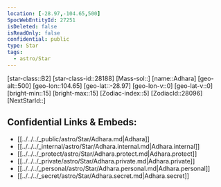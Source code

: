 ```yaml
---
location: [-28.97,-104.65,500]
SpocWebEntityId: 27251
isDeleted: false
isReadOnly: false
confidential: public
type: Star
tags:
  - astro/Star
---
```


[star-class::B2]
[star-class-id::28188]
[Mass-sol::]
[name::Adhara]
[geo-alt::500]
[geo-lon::104.65]
[geo-lat::-28.97]
[geo-lon-v::0]
[geo-lat-v::0]
[bright-min::15]
[bright-max::15]
[Zodiac-index::5]
[ZodiacId::28096]
[NextStarId::]



## Confidential Links & Embeds: 
- [[../../../_public/astro/Star/Adhara.md|Adhara]] 
- [[../../../_internal/astro/Star/Adhara.internal.md|Adhara.internal]] 
- [[../../../_protect/astro/Star/Adhara.protect.md|Adhara.protect]] 
- [[../../../_private/astro/Star/Adhara.private.md|Adhara.private]] 
- [[../../../_personal/astro/Star/Adhara.personal.md|Adhara.personal]] 
- [[../../../_secret/astro/Star/Adhara.secret.md|Adhara.secret]]

